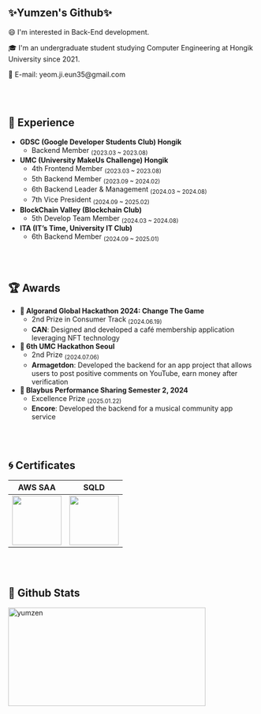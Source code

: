 
<div align="left">
  <h2>✨Yumzen's Github✨</h2>
  <p>😄 I'm interested in Back-End development.</p>
  <p>🎓 I'm an undergraduate student studying Computer Engineering at Hongik University since 2021.</p>
  <p>📧 E-mail: yeom.ji.eun35@gmail.com</p>
<br></br>

<h2>🚀 Experience</h2>
<p align="left" style="font-size: 14px;">
<ul>
  <li>
    <strong>GDSC (Google Developer Students Club) Hongik</strong>  
    <ul>
      <li>Backend Member <sub>(2023.03 ~ 2023.08)</sub></li>
    </ul>
  </li>
  <li>
    <strong>UMC (University MakeUs Challenge) Hongik</strong>  
    <ul>
      <li>4th Frontend Member <sub>(2023.03 ~ 2023.08)</sub></li>
      <li>5th Backend Member <sub>(2023.09 ~ 2024.02)</sub></li>
      <li>6th Backend Leader & Management <sub>(2024.03 ~ 2024.08)</sub></li>
      <li>7th Vice President <sub>(2024.09 ~ 2025.02)</sub></li>
    </ul>
  </li>
  <li>
    <strong>BlockChain Valley (Blockchain Club)</strong>  
    <ul>
      <li>5th Develop Team Member <sub>(2024.03 ~ 2024.08)</sub></li>
    </ul>
  </li>
  <li>
    <strong>ITA (IT’s Time, University IT Club)</strong>  
    <ul>
      <li>6th Backend Member <sub>(2024.09 ~ 2025.01)</sub></li>
    </ul>
  </li>
</ul>
</p>
<br></br>

<h2>🏆 Awards</h2>
  <ul>
    <li>
      <strong>🏅 Algorand Global Hackathon 2024: Change The Game</strong>  
      <ul>
        <li>2nd Prize in Consumer Track <sub>(2024.06.19)</sub></li>
        <li><strong>CAN</strong>: Designed and developed a café membership application leveraging NFT technology</li>
      </ul>
    </li>
    <li>
      <strong>🏅 6th UMC Hackathon Seoul</strong>  
      <ul>
        <li>2nd Prize <sub>(2024.07.06)</sub></li>
        <li><strong>Armagetdon</strong>: Developed the backend for an app project that allows users to post positive comments on YouTube, earn money after verification</li>
      </ul>
    </li>
    <li>
      <strong>🏅 Blaybus Performance Sharing Semester 2, 2024</strong>  
      <ul>
        <li>Excellence Prize <sub>(2025.01.22)</sub></li>
        <li><strong>Encore</strong>: Developed the backend for a musical community app service</li>
      </ul>
    </li>
  </ul>

<br></br>
  <h2>🌀 Certificates</h2>
  
  | AWS SAA                                   | SQLD                                   |
  |------------------------------------------|----------------------------------------|
  | <a href="https://www.credly.com/badges/7e58e66e-9767-48d5-9a86-a705a2271001/public_url"><img src="https://github.com/user-attachments/assets/fb6100ae-f68d-42d1-8bdf-c933333bb47c" width="100"/></a> |<img src ="https://github.com/user-attachments/assets/67736698-d378-4724-9161-19cc4b298ddc" width="100"/> |


  <br></br>
  <h2>🫧 Github Stats</h2>
  <p><img align="center" width="400" height="200" src="https://github-readme-stats.vercel.app/api?username=yumzen&count_private=true&custom_title=Yumzen's&nbsp;github&nbsp;💭&bg_color=30,92a8d1,f7cac9&title_color=fff&text_color=fff" alt="yumzen" /></p>
</div>
